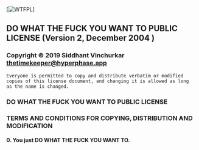 [![WTFPL](http://www.wtfpl.net/wp-content/uploads/2012/12/logo-220x1601.png)]

## DO WHAT THE FUCK YOU WANT TO PUBLIC LICENSE (Version 2, December 2004 )

 ### Copyright © 2019 Siddhant Vinchurkar <thetimekeeper@hyperphase.app> 

 ```
 Everyone is permitted to copy and distribute verbatim or modified 
 copies of this license document, and changing it is allowed as long 
 as the name is changed. 
 ```

 ### DO WHAT THE FUCK YOU WANT TO PUBLIC LICENSE 
 ### TERMS AND CONDITIONS FOR COPYING, DISTRIBUTION AND MODIFICATION 

   #### 0. You just DO WHAT THE FUCK YOU WANT TO.